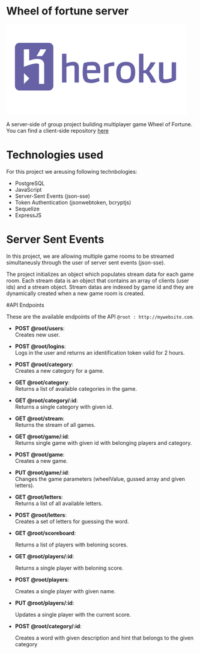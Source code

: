 # Wheel of fortune server
[![heroku](badges/heroku.png)](https://dashboard.heroku.com/apps/wheel-of-fortune-server)

A server-side of group project building multiplayer game Wheel of Fortune. 
You can find a client-side repository [here]()

# Technologies used
For this project we areusing following technbologies:

* PostgreSQL
* JavaScript
* Server-Sent Events (json-sse)
* Token Authentication (jsonwebtoken, bcryptjs)
* Sequelize
* ExpressJS

# Server Sent Events

In this project, we are allowing multiple game rooms to be streamed simultaneusly through the user of server sent events (json-sse).

The project initializes an object which populates stream data for each game room. Each stream data is an object that contains an array of clients (user ids) and a stream object. Stream datas are indexed by game id and they are dynamically created when a new game room is created.

#API Endpoints

These are the available endpoints of the API `@root : http://mywebsite.com`.
* **POST @root/users**:  
    Creates new user.
* **POST @root/logins**:  
    Logs in the user and returns an identification token valid for 2 hours.
* **POST @root/category**:  
    Creates a new category for a game. 
* **GET @root/category**:  
    Returns a list of available categories in the game.
* **GET @root/category/:id**:  
    Returns a single category with given id.
* **GET @root/stream**:  
    Returns the stream of all games.
* **GET @root/game/:id**:  
    Returns single game with given id with belonging players and category.
* **POST @root/game**:  
    Creates a new game.
* **PUT @root/game/:id**:  
    Changes the game parameters (wheelValue, gussed array and given letters).
* **GET @root/letters**:  
    Returns a list of all available letters.
* **POST @root/letters**:  
    Creates a set of letters for guessing the word.
* **GET @root/scoreboard**:

    Returns a list of players with beloning scores.
* **GET @root/players/:id**:

    Returns a single player with beloning score.
* **POST @root/players**:

    Creates a single player with given name.
* **PUT @root/players/:id**:

    Updates a single player with the current score.
* **POST @root/category/:id**:

    Creates a word with given description and hint that belongs to the given category
